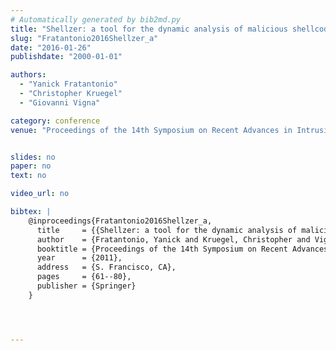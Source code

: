 ```yaml
---
# Automatically generated by bib2md.py
title: "Shellzer: a tool for the dynamic analysis of malicious shellcode"
slug: "Fratantonio2016Shellzer_a"
date: "2016-01-26"
publishdate: "2000-01-01"

authors:
  - "Yanick Fratantonio"
  - "Christopher Kruegel"
  - "Giovanni Vigna"

category: conference
venue: "Proceedings of the 14th Symposium on Recent Advances in Intrusion Detection (RAID)"


slides: no
paper: no
text: no

video_url: no

bibtex: |
    @inproceedings{Fratantonio2016Shellzer_a,
      title     = {{Shellzer: a tool for the dynamic analysis of malicious shellcode}},
      author    = {Fratantonio, Yanick and Kruegel, Christopher and Vigna, Giovanni},
      booktitle = {Proceedings of the 14th Symposium on Recent Advances in Intrusion Detection (RAID)},
      year      = {2011},
      address   = {S. Francisco, CA},
      pages     = {61--80},
      publisher = {Springer}
    }




---
```


